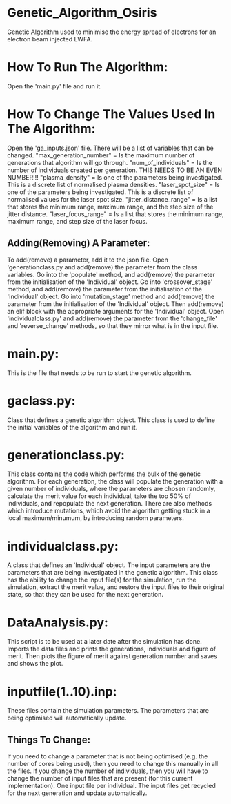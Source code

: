 # Genetic_Algorithm_Osiris
Genetic Algorithm used to minimise the energy spread of electrons for an 
electron beam injected LWFA.

# How To Run The Algorithm:
Open the 'main.py' file and run it.

# How To Change The Values Used In The Algorithm:
Open the 'ga_inputs.json' file. There will be a list of variables that 
can be changed. 
    "max_generation_number" = Is the maximum number of generations that 
                              algorithm will go through.
    "num_of_individuals" = Is the number of individuals created per 
                           generation.
                           THIS NEEDS TO BE AN EVEN NUMBER!!!
    "plasma_density" = Is one of the parameters being investigated.
                       This is a discrete list of normalised plasma 
                       densities.
    "laser_spot_size" = Is one of the parameters being investigated.
                        This is a discrete list of normalised values 
                        for the laser spot size.
    "jitter_distance_range" = Is a list that stores the minimum range, 
                              maximum range, and the step size of the 
                              jitter distance.
    "laser_focus_range" = Is a list that stores the minimum range, 
                          maximum range, and step size of the laser 
                          focus.

## Adding(Removing) A Parameter:
To add(remove) a parameter, add it to the json file.
Open 'generationclass.py and add(remove) the parameter from the class 
variables. 
Go into the 'populate' method, and add(remove) the parameter from the 
initialisation of the 'Individual' object.
Go into 'crossover_stage' method, and add(remove) the parameter from 
the initialisation of the 'Individual' object.
Go into 'mutation_stage' method and add(remove) the parameter from the 
initialisation of the 'Individual' object.
Then add(remove) an elif block with the appropriate arguments for the 
'Individual' object.
Open 'individualclass.py' and add(remove) the parameter from the 
'change_file' and 'reverse_change' methods, so that they mirror what 
is in the input file.

# main.py:
This is the file that needs to be run to start the genetic algorithm.

# gaclass.py:
Class that defines a genetic algorithm object. This class is used 
to define the initial variables of the algorithm and run it.

# generationclass.py:
This class contains the code which performs the bulk of the genetic 
algorithm. For each generation, the class will populate the generation 
with a given number of individuals, where the parameters are chosen 
randomly, calculate the merit value for each individual, take the top 
50% of individuals, and repopulate the next generation. 
There are also methods which introduce mutations, which avoid the 
algorithm getting stuck in a local maximum/minumum, by introducing 
random parameters.

# individualclass.py:
A class that defines an 'Individual' object.
The input parameters are the parameters that are being investigated 
in the genetic algorithm.
This class has the ability to change the input file(s) for the 
simulation, run the simulation, extract the merit value, and restore 
the input files to their original state, so that they can be used 
for the next generation.

# DataAnalysis.py:
This script is to be used at a later date after the simulation has done.
Imports the data files and prints the generations, individuals and figure 
of merit. Then plots the figure of merit against generation number and 
saves and shows the plot.

# inputfile(1..10).inp:
These files contain the simulation parameters. The parameters that are 
being optimised will automatically update.

## Things To Change:
If you need to change a parameter that is not being optimised 
(e.g. the number of cores being used), then you need to change this 
manually in all the files.
If you change the number of individuals, then you will have to change 
the number of input files that are present (for this current 
implementation). 
One input file per individual. The input files get recycled for the 
next generation and update automatically.